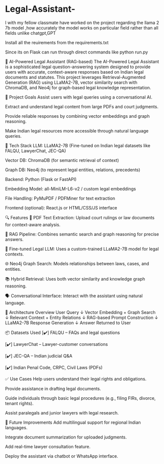 # Legal-Assistant-
I with my fellow classmate have worked on the project regarding the llama 2 7b model ,how accurately the model works on particular field rather than all fields unlike chatgpt,GPT 


Install all the reuirements from the requirements.txt 

Since its on Flask can run through direct commands like python run.py 


🧠 AI-Powered Legal Assistant (RAG-based)
The AI-Powered Legal Assistant is a sophisticated legal question-answering system designed to provide users with accurate, context-aware responses based on Indian legal documents and statutes. This project leverages Retrieval-Augmented Generation (RAG) using LLaMA2-7B, vector similarity search with ChromaDB, and Neo4j for graph-based legal knowledge representation.

🚀 Project Goals
Assist users with legal queries using a conversational AI.

Extract and understand legal content from large PDFs and court judgments.

Provide reliable responses by combining vector embeddings and graph reasoning.

Make Indian legal resources more accessible through natural language queries.

🧰 Tech Stack
LLM: LLaMA2-7B (Fine-tuned on Indian legal datasets like FALQU, LawyerChat, JEC-QA)

Vector DB: ChromaDB (for semantic retrieval of context)

Graph DB: Neo4j (to represent legal entities, relations, precedents)

Backend: Python (Flask or FastAPI)

Embedding Model: all-MiniLM-L6-v2 / custom legal embeddings

File Handling: PyMuPDF / PDFMiner for text extraction

Frontend (optional): React.js or HTML/CSS/JS interface


🔍 Features
📄 PDF Text Extraction: Upload court rulings or law documents for context-aware analysis.

🔎 RAG Pipeline: Combines semantic search and graph reasoning for precise answers.

🧠 Fine-tuned Legal LLM: Uses a custom-trained LLaMA2-7B model for legal contexts.

🌐 Neo4j Graph Search: Models relationships between laws, cases, and entities.

📚 Hybrid Retrieval: Uses both vector similarity and knowledge graph reasoning.

🗣️ Conversational Interface: Interact with the assistant using natural language.


🧠 Architecture Overview
User Query
   ↓
Vector Embedding + Graph Search
   ↓
Relevant Context + Entity Relations
   ↓
RAG-based Prompt Construction
   ↓
LLaMA2-7B Response Generation
   ↓
Answer Returned to User



📦 Datasets Used
[✔️] FALQU – FAQs and legal questions

[✔️] LawyerChat – Lawyer-customer conversations

[✔️] JEC-QA – Indian judicial Q&A

[✔️] Indian Penal Code, CRPC, Civil Laws (PDFs)

✅ Use Cases
Help users understand their legal rights and obligations.

Provide assistance in drafting legal documents.

Guide individuals through basic legal procedures (e.g., filing FIRs, divorce, tenant rights).

Assist paralegals and junior lawyers with legal research.

📌 Future Improvements
Add multilingual support for regional Indian languages.

Integrate document summarization for uploaded judgments.

Add real-time lawyer consultation feature.

Deploy the assistant via chatbot or WhatsApp interface.

